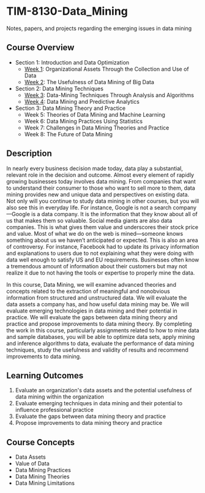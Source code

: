 # TIM-8130-Data_Mining

Notes, papers, and projects regarding the emerging issues in data mining

## Course Overview

- Section 1: Introduction and Data Optimization
  - [Week 1](Week1_Intro_Data_Optimization): Organizational Assets Through the Collection and Use of Data
  - [Week 2](Week2_Usefulness_DataMining): The Usefulness of Data Mining of Big Data
- Section 2: Data Mining Techniques
  - [Week 3](Week3_Application): Data-Mining Techniques Through Analysis and Algorithms
  - [Week 4](Week4_DiscoverLogic): Data Mining and Predictive Analytics
- Section 3: Data Mining Theory and Practice
  - Week 5: Theories of Data Mining and Machine Learning
  - Week 6: Data Mining Practices Using Statistics
  - Week 7: Challenges in Data Mining Theories and Practice
  - Week 8: The Future of Data Mining

## Description

In nearly every business decision made today, data play a substantial, relevant role in the decision and outcome. Almost every element of rapidly growing businesses today involves data mining. From companies that want to understand their consumer to those who want to sell more to them, data mining provides new and unique data and perspectives on existing data. Not only will you continue to study data mining in other courses, but you will also see this in everyday life. For instance, Google is not a search company—Google is a data company. It is the information that they know about all of us that makes them so valuable. Social media giants are also data companies. This is what gives them value and underscores their stock price and value. Most of what we do on the web is mined—someone knows something about us we haven’t anticipated or expected. This is also an area of controversy. For instance, Facebook had to update its privacy information and explanations to users due to not explaining what they were doing with data well enough to satisfy US and EU requirements. Businesses often know a tremendous amount of information about their customers but may not realize it due to not having the tools or expertise to properly mine the data.

In this course, Data Mining, we will examine advanced theories and concepts related to the extraction of meaningful and nonobvious information from structured and unstructured data. We will evaluate the data assets a company has, and how useful data mining may be. We will evaluate emerging technologies in data mining and their potential in practice. We will evaluate the gaps between data mining theory and practice and propose improvements to data mining theory. By completing the work in this course, particularly assignments related to how to mine data and sample databases, you will be able to optimize data sets, apply mining and inference algorithms to data, evaluate the performance of data mining techniques, study the usefulness and validity of results and recommend improvements to data mining.

## Learning Outcomes

1. Evaluate an organization's data assets and the potential usefulness of data mining within the organization
2. Evaluate emerging techniques in data mining and their potential to influence professional practice
3. Evaluate the gaps between data mining theory and practice
4. Propose improvements to data mining theory and practice

## Course Concepts

- Data Assets
- Value of Data
- Data Mining Practices
- Data Mining Theories
- Data Mining Limitations
